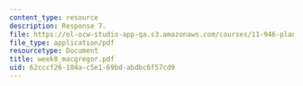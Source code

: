 ```yaml
---
content_type: resource
description: Response 7.
file: https://ol-ocw-studio-app-qa.s3.amazonaws.com/courses/11-946-planning-in-transition-economies-for-growth-and-equity-spring-2004/62cccf26104ac5e169bdabdbc6f57cd9_week8_macgregor.pdf
file_type: application/pdf
resourcetype: Document
title: week8_macgregor.pdf
uid: 62cccf26-104a-c5e1-69bd-abdbc6f57cd9
---
```

